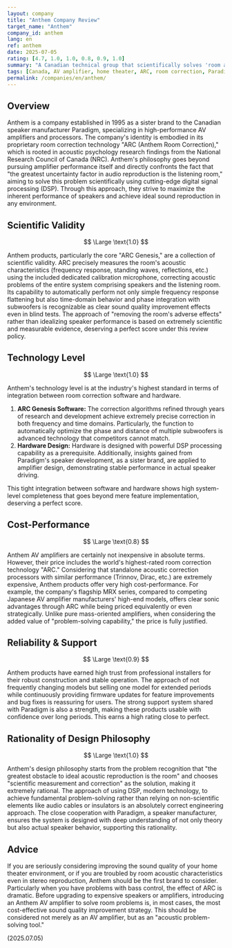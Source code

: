 ```yaml
---
layout: company
title: "Anthem Company Review"
target_name: "Anthem"
company_id: anthem
lang: en
ref: anthem
date: 2025-07-05
rating: [4.7, 1.0, 1.0, 0.8, 0.9, 1.0]
summary: "A Canadian technical group that scientifically solves 'room acoustic problems.' With the world's highest-level room correction technology 'ARC' at its core, it draws out the true performance of speakers. An extremely rational brand that enjoys absolute trust in the AV amplifier field."
tags: [Canada, AV amplifier, home theater, ARC, room correction, Paradigm]
permalink: /companies/en/anthem/
---
```


## Overview

Anthem is a company established in 1995 as a sister brand to the Canadian speaker manufacturer Paradigm, specializing in high-performance AV amplifiers and processors. The company's identity is embodied in its proprietary room correction technology "ARC (Anthem Room Correction)," which is rooted in acoustic psychology research findings from the National Research Council of Canada (NRC). Anthem's philosophy goes beyond pursuing amplifier performance itself and directly confronts the fact that "the greatest uncertainty factor in audio reproduction is the listening room," aiming to solve this problem scientifically using cutting-edge digital signal processing (DSP). Through this approach, they strive to maximize the inherent performance of speakers and achieve ideal sound reproduction in any environment.

## Scientific Validity

$$ \Large \text{1.0} $$

Anthem products, particularly the core "ARC Genesis," are a collection of scientific validity. ARC precisely measures the room's acoustic characteristics (frequency response, standing waves, reflections, etc.) using the included dedicated calibration microphone, correcting acoustic problems of the entire system comprising speakers and the listening room. Its capability to automatically perform not only simple frequency response flattening but also time-domain behavior and phase integration with subwoofers is recognizable as clear sound quality improvement effects even in blind tests. The approach of "removing the room's adverse effects" rather than idealizing speaker performance is based on extremely scientific and measurable evidence, deserving a perfect score under this review policy.

## Technology Level

$$ \Large \text{1.0} $$

Anthem's technology level is at the industry's highest standard in terms of integration between room correction software and hardware.

1. **ARC Genesis Software:** The correction algorithms refined through years of research and development achieve extremely precise correction in both frequency and time domains. Particularly, the function to automatically optimize the phase and distance of multiple subwoofers is advanced technology that competitors cannot match.
2. **Hardware Design:** Hardware is designed with powerful DSP processing capability as a prerequisite. Additionally, insights gained from Paradigm's speaker development, as a sister brand, are applied to amplifier design, demonstrating stable performance in actual speaker driving.

This tight integration between software and hardware shows high system-level completeness that goes beyond mere feature implementation, deserving a perfect score.

## Cost-Performance

$$ \Large \text{0.8} $$

Anthem AV amplifiers are certainly not inexpensive in absolute terms. However, their price includes the world's highest-rated room correction technology "ARC." Considering that standalone acoustic correction processors with similar performance (Trinnov, Dirac, etc.) are extremely expensive, Anthem products offer very high cost-performance. For example, the company's flagship MRX series, compared to competing Japanese AV amplifier manufacturers' high-end models, offers clear sonic advantages through ARC while being priced equivalently or even strategically. Unlike pure mass-oriented amplifiers, when considering the added value of "problem-solving capability," the price is fully justified.

## Reliability & Support

$$ \Large \text{0.9} $$

Anthem products have earned high trust from professional installers for their robust construction and stable operation. The approach of not frequently changing models but selling one model for extended periods while continuously providing firmware updates for feature improvements and bug fixes is reassuring for users. The strong support system shared with Paradigm is also a strength, making these products usable with confidence over long periods. This earns a high rating close to perfect.

## Rationality of Design Philosophy

$$ \Large \text{1.0} $$

Anthem's design philosophy starts from the problem recognition that "the greatest obstacle to ideal acoustic reproduction is the room" and chooses "scientific measurement and correction" as the solution, making it extremely rational. The approach of using DSP, modern technology, to achieve fundamental problem-solving rather than relying on non-scientific elements like audio cables or insulators is an absolutely correct engineering approach. The close cooperation with Paradigm, a speaker manufacturer, ensures the system is designed with deep understanding of not only theory but also actual speaker behavior, supporting this rationality.

## Advice

If you are seriously considering improving the sound quality of your home theater environment, or if you are troubled by room acoustic characteristics even in stereo reproduction, Anthem should be the first brand to consider. Particularly when you have problems with bass control, the effect of ARC is dramatic. Before upgrading to expensive speakers or amplifiers, introducing an Anthem AV amplifier to solve room problems is, in most cases, the most cost-effective sound quality improvement strategy. This should be considered not merely as an AV amplifier, but as an "acoustic problem-solving tool."

(2025.07.05) 